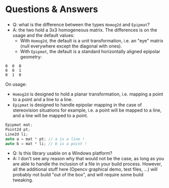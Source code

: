 # Questions & Answers

###

- Q: what is the difference between the types `Homog2d` and `Epipmat`?
- A: the two hold a 3x3 homogeneous matrix. The differences is on the usage and the default values:
  - With `Homog2d`, the default is a unit transformation, i.e. an "eye" matrix (null everywhere except the diagonal with ones).
  - With `Epipmat`, the default is a standard horizontally aligned epipolar geometry:
```
0  0  0
0  0  1
0  1  0
```
On usage:
 - `Homog2d` is designed to hold a planar transformation, i.e. mapping a point to a point and a line to a line.
 - `Epipmat` is designed to handle epipolar mapping in the case of stereovision situations for example, i.e. a point will be mapped to a line,
 and a line will be mapped to a point.

 ```C++
Epipmat mat;
Point2d pt;
Line2d li;
auto a = mat * pt; // a is a line !
auto b = mat * li; // b is a point !
```

- Q: Is this library usable on a Windows platform?
- A: I don't see any reason why that would not be the case, as long as you are able to handle the inclusion of a file in your build process.
However, all the additional stuff here (Opencv graphical demo, test files, ...) will probably not build "out of the box", and will require some build tweaking.


